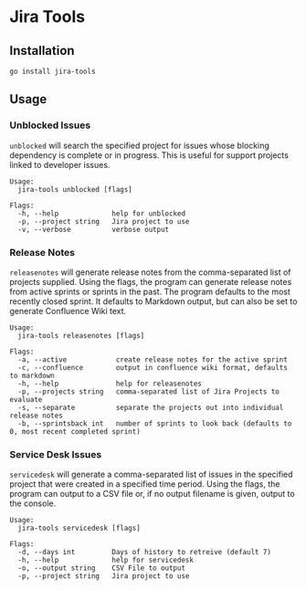 # Jira Tools

## Installation

```Shell
go install jira-tools
```

## Usage

### Unblocked Issues

`unblocked` will search the specified project for issues whose blocking dependency is complete or in progress. This is useful for support projects linked to developer issues.

```Shell
Usage:
  jira-tools unblocked [flags]

Flags:
  -h, --help             help for unblocked
  -p, --project string   Jira project to use
  -v, --verbose          verbose output
```

### Release Notes

`releasenotes` will generate release notes from the comma-separated list of projects supplied. Using the flags, the program can generate release notes from active sprints or sprints in the past. The program defaults to the most recently closed sprint. It defaults to Markdown output, but can also be set to generate Confluence Wiki text.

```Shell
Usage:
  jira-tools releasenotes [flags]

Flags:
  -a, --active            create release notes for the active sprint
  -c, --confluence        output in confluence wiki format, defaults to markdown
  -h, --help              help for releasenotes
  -p, --projects string   comma-separated list of Jira Projects to evaluate
  -s, --separate          separate the projects out into individual release notes
  -b, --sprintsback int   number of sprints to look back (defaults to 0, most recent completed sprint)
```

### Service Desk Issues

`servicedesk` will generate a comma-separated list of issues in the specified project that were created in a specified time period. Using the flags, the program can output to a CSV file or, if no output filename is given, output to the console.

```Shell
Usage:
  jira-tools servicedesk [flags]

Flags:
  -d, --days int         Days of history to retreive (default 7)
  -h, --help             help for servicedesk
  -o, --output string    CSV File to output
  -p, --project string   Jira project to use
```
